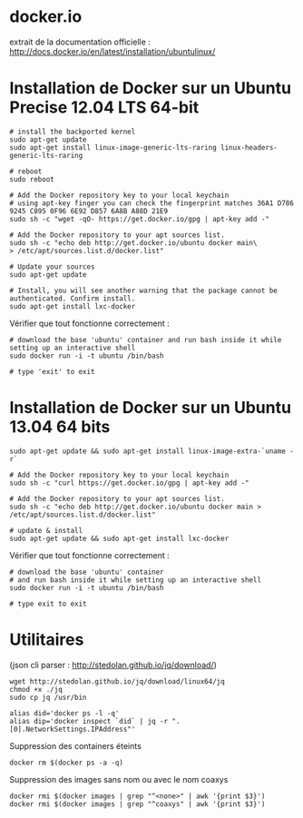 docker.io
==========

extrait de la documentation officielle : http://docs.docker.io/en/latest/installation/ubuntulinux/

Installation de Docker sur un Ubuntu Precise 12.04 LTS 64-bit
=============================================================
```
# install the backported kernel
sudo apt-get update
sudo apt-get install linux-image-generic-lts-raring linux-headers-generic-lts-raring

# reboot
sudo reboot
```

```
# Add the Docker repository key to your local keychain
# using apt-key finger you can check the fingerprint matches 36A1 D786 9245 C895 0F96 6E92 D857 6A8B A88D 21E9
sudo sh -c "wget -qO- https://get.docker.io/gpg | apt-key add -"

# Add the Docker repository to your apt sources list.
sudo sh -c "echo deb http://get.docker.io/ubuntu docker main\
> /etc/apt/sources.list.d/docker.list"

# Update your sources
sudo apt-get update

# Install, you will see another warning that the package cannot be authenticated. Confirm install.
sudo apt-get install lxc-docker
```
Vérifier que tout fonctionne correctement :
```
# download the base 'ubuntu' container and run bash inside it while setting up an interactive shell
sudo docker run -i -t ubuntu /bin/bash

# type 'exit' to exit
```


Installation de Docker sur un Ubuntu 13.04 64 bits
==================================================
```
sudo apt-get update && sudo apt-get install linux-image-extra-`uname -r`

# Add the Docker repository key to your local keychain
sudo sh -c "curl https://get.docker.io/gpg | apt-key add -"

# Add the Docker repository to your apt sources list.
sudo sh -c "echo deb http://get.docker.io/ubuntu docker main > /etc/apt/sources.list.d/docker.list"

# update & install
sudo apt-get update && sudo apt-get install lxc-docker
```

Vérifier que tout fonctionne correctement :
```
# download the base 'ubuntu' container
# and run bash inside it while setting up an interactive shell
sudo docker run -i -t ubuntu /bin/bash

# type exit to exit
```


Utilitaires
===========

(json cli parser : http://stedolan.github.io/jq/download/)
```
wget http://stedolan.github.io/jq/download/linux64/jq
chmod +x ./jq
sudo cp jq /usr/bin
```

```
alias did='docker ps -l -q'
alias dip='docker inspect `did` | jq -r ".[0].NetworkSettings.IPAddress"'
```

Suppression des containers éteints
```
docker rm $(docker ps -a -q)
```

Suppression des images sans nom ou avec le nom coaxys
```
docker rmi $(docker images | grep "^<none>" | awk '{print $3}')
docker rmi $(docker images | grep "^coaxys" | awk '{print $3}')
```
